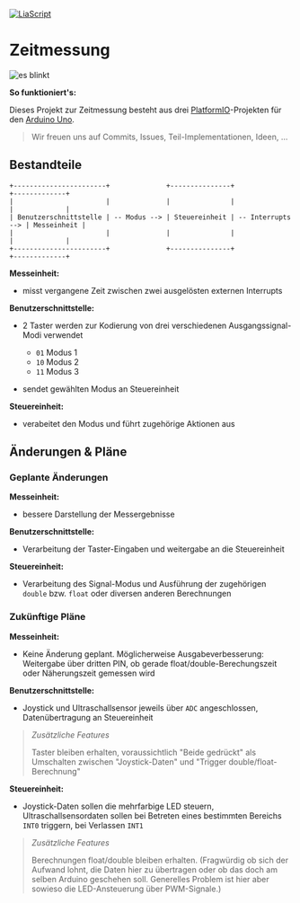
<!--

author:   Fabian Bart, Bastian Zötzel
email:    zeitmessung@informatic-freak.de

version:  1.0.0
language: de
narrator: Deutsch Female

import:  https://raw.githubusercontent.com/liascript-templates/plantUML/master/README.md
         https://github.com/LiaTemplates/AVR8js/main/README.md
         https://github.com/LiaTemplates/Pyodide

icon: https://upload.wikimedia.org/wikipedia/commons/d/de/Logo_TU_Bergakademie_Freiberg.svg

-->

[![LiaScript](https://raw.githubusercontent.com/LiaScript/LiaScript/master/badges/course.svg)](https://liascript.github.io/course/?https://github.com/Voetzl/Zeitmessung/blob/main/README.md)

# Zeitmessung

![es blinkt](docs/es-blinkt.gif)

**So funktioniert's:**

Dieses Projekt zur Zeitmessung besteht aus drei [PlatformIO](https://platformio.org/)-Projekten für den [Arduino Uno](https://store.arduino.cc/products/arduino-uno-rev3).

>Wir freuen uns auf Commits, Issues, Teil-Implementationen, Ideen, ...

## Bestandteile

<!-- style="display: block; margin-left: auto; margin-right: auto; max-width: 1000px;" -->
```ascii
+-----------------------+              +---------------+                   +-------------+
|                       |              |               |                   |             |
| Benutzerschnittstelle | -- Modus --> | Steuereinheit | -- Interrupts --> | Messeinheit |
|                       |              |               |                   |             |
+-----------------------+              +---------------+                   +-------------+
```

**Messeinheit:**

- misst vergangene Zeit zwischen zwei ausgelösten externen Interrupts

**Benutzerschnittstelle:**

- 2 Taster werden zur Kodierung von drei verschiedenen Ausgangssignal-Modi verwendet
  + `01` Modus 1
  + `10` Modus 2
  + `11` Modus 3

- sendet gewählten Modus an Steuereinheit

**Steuereinheit:**

- verabeitet den Modus und führt zugehörige Aktionen aus

## Änderungen & Pläne

### Geplante Änderungen

**Messeinheit:**

- bessere Darstellung der Messergebnisse

**Benutzerschnittstelle:**

- Verarbeitung der Taster-Eingaben und weitergabe an die Steuereinheit

**Steuereinheit:**

- Verarbeitung des Signal-Modus und Ausführung der zugehörigen `double` bzw. `float` oder diversen anderen Berechnungen

### Zukünftige Pläne

**Messeinheit:**

- Keine Änderung geplant. Möglicherweise Ausgabeverbesserung: Weitergabe über dritten PIN, ob gerade float/double-Berechungszeit oder Näherungszeit gemessen wird

**Benutzerschnittstelle:**

- Joystick und Ultraschallsensor jeweils über `ADC` angeschlossen, Datenübertragung an Steuereinheit

>*Zusätzliche Features*
>
>Taster bleiben erhalten, voraussichtlich "Beide gedrückt" als Umschalten zwischen "Joystick-Daten" und "Trigger double/float-Berechnung"

**Steuereinheit:**

- Joystick-Daten sollen die mehrfarbige LED steuern, Ultraschallsensordaten sollen bei Betreten eines bestimmten Bereichs `INT0` triggern, bei Verlassen `INT1`

>*Zusätzliche Features*
>
>Berechnungen float/double bleiben erhalten. (Fragwürdig ob sich der Aufwand lohnt, die Daten hier zu übertragen oder ob das doch am selben Arduino geschehen soll. Generelles Problem ist hier aber sowieso die LED-Ansteuerung über PWM-Signale.)
